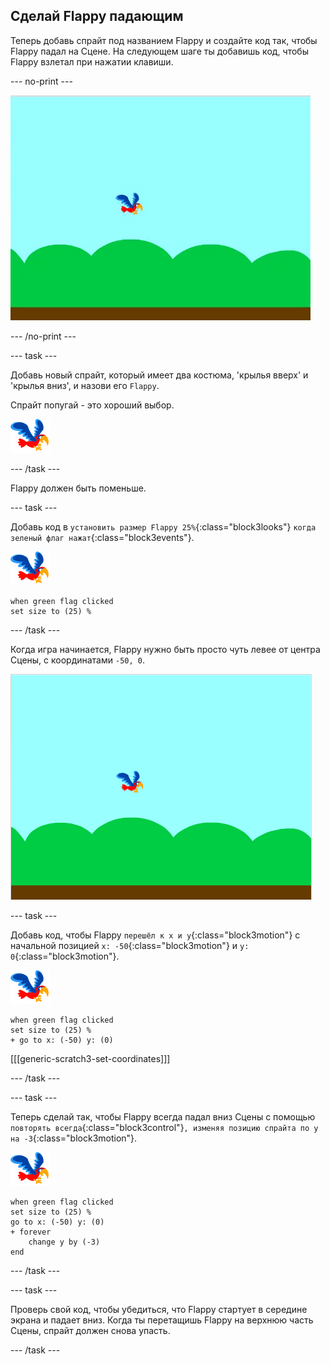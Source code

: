 ## Сделай Flappy падающим

Теперь добавь спрайт под названием Flappy и создайте код так, чтобы Flappy падал на Сцене. На следующем шаге ты добавишь код, чтобы Flappy взлетал при нажатии клавиши.

--- no-print ---

![анимация падающего Flappy](images/flappy-falling.gif)

--- /no-print ---

--- task ---

Добавь новый спрайт, который имеет два костюма, 'крылья вверх' и 'крылья вниз', и назови его `Flappy`.

Спрайт попугай - это хороший выбор.

![спрайт попугая](images/flappy-sprite.png)

--- /task ---

Flappy должен быть поменьше.

--- task ---

Добавь код в `установить размер Flappy 25%`{:class="block3looks"} `когда зеленый флаг нажат`{:class="block3events"}.

![спрайт попугая](images/flappy-sprite.png)

```blocks3
when green flag clicked
set size to (25) %
```

--- /task ---

Когда игра начинается, Flappy нужно быть просто чуть левее от центра Сцены, с координатами `-50, 0`.

![flappy, показан в стартовой позиции](images/flappy-starting-position.png)

--- task ---

Добавь код, чтобы Flappy `перешёл к x и y`{:class="block3motion"} с начальной позицией `x: -50`{:class="block3motion"} и `y: 0`{:class="block3motion"}.

![спрайт попугая](images/flappy-sprite.png)

```blocks3
when green flag clicked
set size to (25) %
+ go to x: (-50) y: (0)
```

[[[generic-scratch3-set-coordinates]]]

--- /task ---

--- task ---

Теперь сделай так, чтобы Flappy всегда падал вниз Сцены с помощью `повторять всегда`{:class="block3control"}`, изменяя позицию спрайта по y на -3`{:class="block3motion"}.

![спрайт попугая](images/flappy-sprite.png)

```blocks3
when green flag clicked
set size to (25) %
go to x: (-50) y: (0)
+ forever 
    change y by (-3)
end
```

--- /task ---

--- task ---

Проверь свой код, чтобы убедиться, что Flappy стартует в середине экрана и падает вниз. Когда ты перетащишь Flappy на верхнюю часть Сцены, спрайт должен снова упасть.

--- /task ---